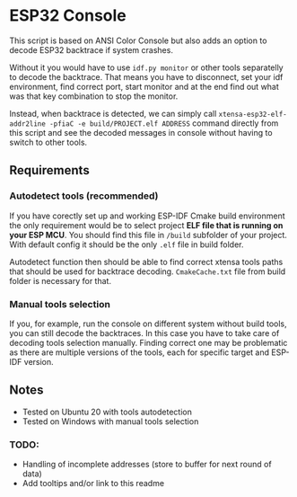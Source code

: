 # ESP32 Console

This script is based on ANSI Color Console but also adds an option to decode ESP32 backtrace if system crashes. 

Without it you would have to use `idf.py monitor` or other tools separatelly to decode the backtrace. That means you have to disconnect, set your idf environment, find correct port, start monitor and at the end find out what was that key combination to stop the monitor.

Instead, when backtrace is detected, we can simply call `xtensa-esp32-elf-addr2line -pfiaC -e build/PROJECT.elf ADDRESS` command directly from this script and see the decoded messages in console without having to switch to other tools. 


## Requirements

### Autodetect tools (recommended)

If you have corectly set up and working ESP-IDF Cmake build environment the only requirement would be to select project **ELF file that is running on your ESP MCU**. You should find this file in `/build` subfolder of your project. With default config it should be the only `.elf` file in build folder.

Autodetect function then should be able to find correct xtensa tools paths that should be used for backtrace decoding. `CmakeCache.txt` file from build folder is necessary for that.

### Manual tools selection

If you, for example, run the console on different system without build tools, you can still decode the backtraces. In this case you have to take care of decoding tools selection manually. Finding correct one may be problematic as there are multiple versions of the tools, each for specific target and ESP-IDF version. 


## Notes

- Tested on Ubuntu 20 with tools autodetection
- Tested on Windows with manual tools selection

### TODO:

- Handling of incomplete addresses (store to buffer for next round of data)
- Add tooltips and/or link to this readme
